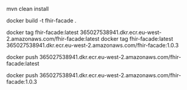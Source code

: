
mvn clean install

docker build -t fhir-facade .

docker tag fhir-facade:latest 365027538941.dkr.ecr.eu-west-2.amazonaws.com/fhir-facade:latest
docker tag fhir-facade:latest 365027538941.dkr.ecr.eu-west-2.amazonaws.com/fhir-facade:1.0.3

docker push 365027538941.dkr.ecr.eu-west-2.amazonaws.com/fhir-facade:latest

docker push 365027538941.dkr.ecr.eu-west-2.amazonaws.com/fhir-facade:1.0.3
